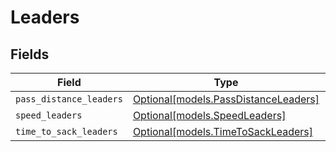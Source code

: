 # Leaders


## Fields

| Field                                                                    | Type                                                                     | Required                                                                 | Description                                                              |
| ------------------------------------------------------------------------ | ------------------------------------------------------------------------ | ------------------------------------------------------------------------ | ------------------------------------------------------------------------ |
| `pass_distance_leaders`                                                  | [Optional[models.PassDistanceLeaders]](../models/passdistanceleaders.md) | :heavy_minus_sign:                                                       | N/A                                                                      |
| `speed_leaders`                                                          | [Optional[models.SpeedLeaders]](../models/speedleaders.md)               | :heavy_minus_sign:                                                       | N/A                                                                      |
| `time_to_sack_leaders`                                                   | [Optional[models.TimeToSackLeaders]](../models/timetosackleaders.md)     | :heavy_minus_sign:                                                       | N/A                                                                      |